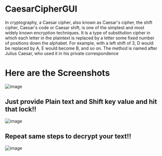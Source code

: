 # CaesarCipherGUI
In cryptography, a Caesar cipher, also known as Caesar's cipher, the shift cipher, Caesar's code or Caesar shift, is one of the simplest and most widely known encryption techniques. It is a type of substitution cipher in which each letter in the plaintext is replaced by a letter some fixed number of positions down the alphabet. For example, with a left shift of 3, D would be replaced by A, E would become B, and so on. The method is named after Julius Caesar, who used it in his private correspondence
# Here are the Screenshots
![image](https://user-images.githubusercontent.com/44989568/134614236-971a1444-ac70-4354-a260-57c0f7d40897.png)
## Just provide Plain text and Shift key value and hit that lock!!
![image](https://user-images.githubusercontent.com/44989568/134614460-95e10368-ebd2-44f3-b122-015c30542f9d.png)
## Repeat same steps to decrypt your text!!
![image](https://user-images.githubusercontent.com/44989568/134614559-f74b82f9-53d3-4088-8248-f7ed38ad24f8.png)

